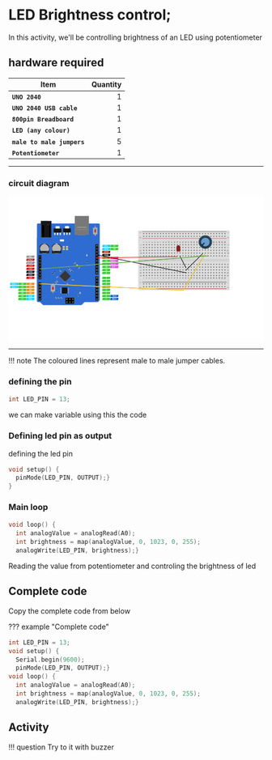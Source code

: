# LED Brightness control;

In this activity, we'll be controlling brightness of an LED using potentiometer

## hardware required

| Item                              | Quantity                          |
| --------------------------------- | --------------------------------: |
| **`UNO 2040 `**                   |  1                                |
| **`UNO 2040 USB cable`**          |  1                                |
| **`800pin Breadboard`**           |  1                                |
| **`LED (any colour)`**            |  1                                |
| **`male to male jumpers`**        |  5                                |
| **`Potentiometer`**               |  1                                |

<hr>

### circuit diagram

![blink led circuit](assets/ledb.png)
<hr/>

!!! note
    The coloured lines represent male to male jumper cables.

### defining the pin 


```c++
int LED_PIN = 13; 
```

we can make variable using this the code

### Defining led pin as output

defining the led pin 

```c++
void setup() {
  pinMode(LED_PIN, OUTPUT);}
}
```

### Main loop
```c++
void loop() {
  int analogValue = analogRead(A0);
  int brightness = map(analogValue, 0, 1023, 0, 255);
  analogWrite(LED_PIN, brightness);}
```
Reading the value from potentiometer and controling the brightness of led

## Complete code

Copy the complete code from below

??? example "Complete code" 
```c++
int LED_PIN = 13; 
void setup() {
  Serial.begin(9600);
  pinMode(LED_PIN, OUTPUT);}
void loop() {
  int analogValue = analogRead(A0);
  int brightness = map(analogValue, 0, 1023, 0, 255);
  analogWrite(LED_PIN, brightness);}
```
## Activity

!!! question
    Try to it with buzzer
